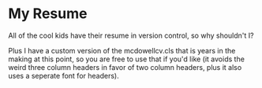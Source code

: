 # My Resume
All of the cool kids have their resume in version control, so why shouldn't I?

Plus I have a custom version of the mcdowellcv.cls that is years in the making at this point, so you are free to use that if you'd like (it avoids the weird three column headers in favor of two column headers, plus it also uses a seperate font for headers).
